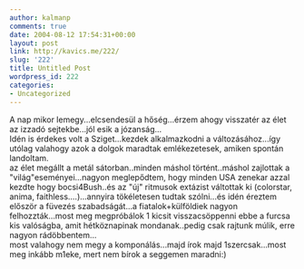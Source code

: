 ```yaml
---
author: kalmanp
comments: true
date: 2004-08-12 17:54:31+00:00
layout: post
link: http://kavics.me/222/
slug: '222'
title: Untitled Post
wordpress_id: 222
categories:
- Uncategorized
---
```


A nap mikor lemegy...elcsendesül a hőség...érzem ahogy visszatér az élet az izzadó sejtekbe...jól esik a józanság...  
Idén is érdekes volt a Sziget...kezdek alkalmazkodni a változásához...így utólag valahogy azok a dolgok maradtak emlékezetesek, amiken spontán landoltam.  
az élet megállt a metál sátorban..minden máshol történt..máshol zajlottak a "világ"eseményei...nagyon meglepődtem, hogy minden USA zenekar azzal kezdte hogy bocsi4Bush..és az "új" ritmusok extázist váltottak ki (colorstar, anima, faithless....)...annyira tökéletesen tudtak szólni...és idén éreztem először a füvezés szabadságát...a fiatalok+külföldiek nagyon felhozzták...most meg megpróbálok 1 kicsit visszacsöppenni ebbe a furcsa kis valóságba, amit hétköznapinak mondanak..pedig csak rajtunk múlik, erre nagyon rádöbbentem...  
most valahogy nem megy a komponálás...majd írok majd 1szercsak...most meg inkább m1eke, mert nem bírok a seggemen maradni:)
